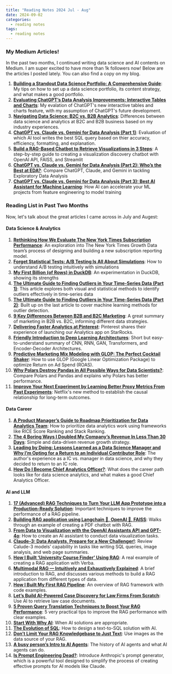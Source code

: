 ```yaml
---
title: "Reading Notes 2024 Jul - Aug"
date: 2024-09-02
categories:
  - reading notes
tags:
  - reading notes
---
```


### My Medium Articles!  

In the past two months, I continued writing data science and AI contents on Medium. I am super excited to have more than 1k followers now! Below are the articles I posted lately. You can also find a copy on my blog.  
1. [**Building a Standout Data Science Portfolio: A Comprehensive Guide**](https://towardsdatascience.com/building-a-standout-data-science-portfolio-a-comprehensive-guide-6dabd0ec7059): My tips on how to set up a data science portfolio, its content strategy, and what makes a good portfolio.  
2. [**Evaluating ChatGPT’s Data Analysis Improvements: Interactive Tables and Charts**](https://towardsdatascience.com/evaluating-chatgpts-data-analysis-improvements-interactive-tables-and-charts-622d3e5a3816): My evalation of ChatGPT's new interactive tables and charts feature, with my assumption of ChatGPT's future development.  
3. [**Navigating Data Science: B2C vs. B2B Analytics**](https://towardsdatascience.com/navigating-data-science-b2c-vs-b2b-analytics-a9ce007381b7): Differences between data science and analytics at B2C and B2B business based on my industry experiences.  
4. [**ChatGPT vs. Claude vs. Gemini for Data Analysis (Part 1)**](https://towardsdatascience.com/chatgpt-vs-claude-vs-gemini-for-data-analysis-part-1-821086810318): Evaluation of which AI tool writes the best SQL query based on thier accuracy, efficiency, formatting, and explanation.  
5. [**Build a RAG-Based Chatbot to Retrieve Visualizations in 3 Steps**](https://ai.gopubby.com/build-a-rag-based-chatbot-to-retrieve-visualizations-in-3-steps-1927f9b008d1): A step-by-step guide to creating a visualization discovery chatbot with OpenAI API, FAISS, and Streamlit  
6. [**ChatGPT vs. Claude vs. Gemini for Data Analysis (Part 2): Who’s the Best at EDA?**](https://towardsdatascience.com/chatgpt-vs-claude-vs-gemini-for-data-analysis-part-2-whos-the-best-at-eda-6ed5a4a6f008): Compare ChatGPT, Claude, and Gemini in tackling Exploratory Data Analysis  
7. [**ChatGPT vs. Claude vs. Gemini for Data Analysis (Part 3): Best AI Assistant for Machine Learning**](https://towardsdatascience.com/chatgpt-vs-claude-vs-gemini-for-data-analysis-part-3-best-ai-assistant-for-machine-learning-a2078793e4fa): How AI can accelerate your ML projects from feature engineering to model training


### Reading List in Past Two Months  

Now, let's talk about the great articles I came across in July and Augest:  

#### Data Science & Analytics
1. [**Rethinking How We Evaluate The New York Times Subscription Performance**](https://open.nytimes.com/rethinking-how-we-evaluate-new-york-times-subscription-performance-eb5f3b251400): An exploration into The New York Times Growth Data team’s process of designing and building a new subscription reporting model.  
2. [**Forget Statistical Tests: A/B Testing Is All About Simulations**](https://towardsdatascience.com/forget-statistical-tests-a-b-testing-is-all-about-simulations-33efa2241ae2): How to understand A/B testing intuitively with simulations  
3. [**My First Billion (of Rows) in DuckDB**](https://towardsdatascience.com/my-first-billion-of-rows-in-duckdb-11873e5edbb5): An experimentation in DuckDB, showing its strengths  
4. [**The Ultimate Guide to Finding Outliers in Your Time-Series Data (Part 1)**](https://medium.com/towards-data-science/the-ultimate-guide-to-finding-outliers-in-your-time-series-data-part-1-1bf81e09ade4): This article explores both visual and statistical methods to identify outliers effectively in time-series data  
5. [**The Ultimate Guide to Finding Outliers in Your Time-Series Data (Part 2)**](https://towardsdatascience.com/the-ultimate-guide-to-finding-outliers-in-your-time-series-data-part-2-674c25837f29): Built up on the last article to cover machine learning methods for outlier detection.  
6. [**9 Key Differences Between B2B and B2C Marketing**](https://medium.datadriveninvestor.com/9-key-differences-between-b2b-and-b2c-marketing-955502936cc6): A great summary of marketing in B2B vs. B2C, informing different data strategies.  
7. [**Delivering Faster Analytics at Pinterest**](https://medium.com/pinterest-engineering/delivering-faster-analytics-at-pinterest-a639cdfad374): Pinterest shares their experience of launching our Analytics app on StarRocks.  
8. [**Friendly Introduction to Deep Learning Architectures**](https://python.plainenglish.io/friendly-introduction-to-deep-learning-architectures-cnn-rnn-gan-transformers-encoder-decoder-b11334e4cdf7): Short but easy-to-understand summary of CNN, RNN, GAN, Transformers, and Encoder-Decoder Architectures.  
9. [**Predictive Marketing Mix Modeling with GLOP: The Perfect Cocktail Shaker**](https://towardsdatascience.com/predictive-marketing-mix-modeling-with-glop-the-perfect-cocktail-shaker-1f071b18efc4): How to use GLOP (Google Linear Optimization Package) to optimize Return on Ad Spend (ROAS).  
10. [**Why Polars Destroy Pandas in All Possible Ways for Data Scientists?**](https://medium.com/towards-artificial-intelligence/why-polars-destroys-pandas-in-all-possible-ways-for-data-scientists-cea244fedd53): Compare Polars and Pandas and explains why Polars has better performance.  
11. [**Improve Your Next Experiment by Learning Better Proxy Metrics From Past Experiments**](https://netflixtechblog.com/improve-your-next-experiment-by-learning-better-proxy-metrics-from-past-experiments-64c786c2a3ac): Netflix's new method to establish the causal relationship for long-term outcomes.  


#### Data Career  
1. [**A Product Manager’s Guide to Roadmap Prioritization for Data Analytics Team**](https://medium.com/@garyminglu/a-product-managers-guide-to-roadmap-prioritization-for-data-analytics-team-355acca89d0a): How to prioritize data analytics work using frameworks like RICE Score Ranking and Stack Ranking.  
2. [**The 4 Boring Ways I Doubled My Company’s Revenue In Less Than 30 Days**](https://ehandbook.com/the-4-boring-ways-i-doubled-my-companys-revenue-in-less-than-30-days-ceec34a7c968): Simple and data-driven revenue growth strategy.  
3. [**Leading by Doing: Lessons Learned as a Data Science Manager and Why I’m Opting for a Return to an Individual Contributor Role**](https://towardsdatascience.com/lessons-learned-as-a-data-science-manager-and-why-im-moving-back-to-an-individual-contributor-role-65585b2e8dde): The author's experience as a IC vs. manager in data science, and why they decided to return to an IC role.  
4. [**How Do I Become Chief Analytics Officer?**](https://eric-sandosham.medium.com/how-do-i-become-chief-analytics-officer-219c146d073a): What does the career path looks like for data science analytics, and what makes a good Chief Analytics Officer.  


#### AI and LLM
1. [**17 (Advanced) RAG Techniques to Turn Your LLM App Prototype into a Production-Ready Solution**](https://towardsdatascience.com/17-advanced-rag-techniques-to-turn-your-rag-app-prototype-into-a-production-ready-solution-5a048e36cdc8): Important techniques to improve the performance of a RAG pipeline.  
2. [**Building RAG application using Langchain 🦜, OpenAI 🤖, FAISS**](https://medium.com/@Kishore-B/building-rag-application-using-langchain-openai-faiss-3b2af23d98ba): Walks through an example of creating a PDF chatbot with RAG.  
3. [**From Data to Visualization with the OpenAI Assistants API and GPT-4o**](https://towardsdatascience.com/from-data-to-visualization-with-the-openai-assistants-api-and-gpt-4o-69af0cac5118): How to create an AI assistant to conduct data visualization tasks.  
4. [**Claude-3: Data Analysts, Prepare for a New Challenger!**](https://medium.com/@lilmod/claude-3-data-analysts-prepare-for-a-new-challenger-b7fd695ec6a4): Review Calude-3 models’ capability in tasks like writing SQL queries, image analysis, and web page summaries.  
5. [**How I Built ‘University Course Finder’ Using RAG**](https://ai.gopubby.com/how-i-built-university-course-finder-using-rag-acac02aaa5a7): A real example of creating a RAG application with Verba.  
6. [**Multimodal RAG — Intuitively and Exhaustively Explained**](https://towardsdatascience.com/multimodal-rag-intuitively-and-exhaustively-explained-5713d8069eb0): A brief introduction to RAG, and discusses various methods to build a RAG application from different types of data.  
7. [**How I Built My First RAG Pipeline**](https://towardsdatascience.com/how-i-built-my-first-rag-pipeline-6e178326e3c8): An overview of RAG framework with code examples.  
8. [**Let’s Build AI-Powered Case Discovery for Law Firms From Scratch**](https://ai.gopubby.com/lets-build-ai-powered-case-discovery-for-law-firms-from-scratch-d35767ac37a6): Use AI to retrieve law case documents.  
9. [**5 Proven Query Translation Techniques to Boost Your RAG Performance**](https://towardsdatascience.com/5-proven-query-translation-techniques-to-boost-your-rag-performance-47db12efe971): 5 very practical tips to improve the RAG performance with clear examples.  
10. [**Start With Why AI**](https://kozyrkov.medium.com/start-with-why-ai-281391b27e39): When AI solutions are appropriate.  
11. [**The Evolution of SQL**](https://towardsdatascience.com/the-evolution-of-sql-8d017ce566ff): How to design a text-to-SQL solution with AI.  
12. [**Don’t Limit Your RAG Knowledgebase to Just Text**](https://towardsdatascience.com/dont-limit-your-rag-knowledgebase-to-just-text-d5e3b999843d): Use images as the data source of your RAG.  
13. [**A busy person’s Intro to AI Agents**](https://medium.com/@mayaakim/a-busy-persons-intro-to-ai-agents-d9779d50cd84): The history of AI agents and what AI agents can do.  
14. [**Is Prompt Engineering Dead?**](https://generativeai.pub/is-prompt-engineering-dead-ff96717924da): Introduce Anthropic's prompt generator, which is a powerful tool designed to simplify the process of creating effective prompts for AI models like Claude.  
